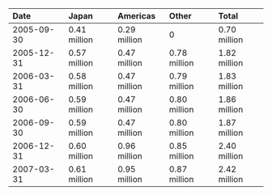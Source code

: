 | Date       | Japan        | Americas     | Other        | Total        |
|:-----------|:-------------|:-------------|:-------------|:-------------|
| 2005-09-30 | 0.41 million | 0.29 million | 0            | 0.70 million |
| 2005-12-31 | 0.57 million | 0.47 million | 0.78 million | 1.82 million |
| 2006-03-31 | 0.58 million | 0.47 million | 0.79 million | 1.83 million |
| 2006-06-30 | 0.59 million | 0.47 million | 0.80 million | 1.86 million |
| 2006-09-30 | 0.59 million | 0.47 million | 0.80 million | 1.87 million |
| 2006-12-31 | 0.60 million | 0.96 million | 0.85 million | 2.40 million |
| 2007-03-31 | 0.61 million | 0.95 million | 0.87 million | 2.42 million |